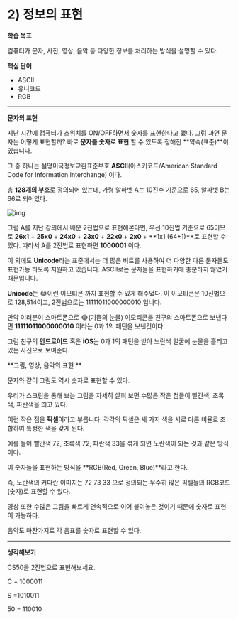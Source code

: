 # 2) 정보의 표현



**학습 목표**

컴퓨터가 문자, 사진, 영상, 음악 등 다양한 정보를 처리하는 방식을 설명할 수 있다.



**핵심 단어**

- ASCII
- 유니코드
- RGB



------



**문자의 표현**  



지난 시간에 컴퓨터가 스위치를 ON/OFF하면서 숫자를 표현한다고 했다.
그럼 과연 문자는 어떻게 표현할까?
바로 **문자를 숫자로 표현** 할 수 있도록 정해진 **약속(표준)**이 있습니다.

그 중 하나는 설명미국정보교환표준부호 **ASCII**(아스키코드/American Standard Code for Information Interchange) 이다.

총 **128개의 부호**로 정의되어 있는데, 가령 알파벳 A는 10진수 기준으로 65, 알파벳 B는 66로 되어있다.

![img](https://cphinf.pstatic.net/mooc/20200607_151/159151581039966Tkp_PNG/mceclip0.png)

그럼 A를 지난 강의에서 배운 2진법으로 표현해본다면,
우선 10진법 기준으로 65이므로 **26x1** + **25x0** + **24x0** + **23x0** + **22x0** + **2x0** + **1x1 (64+1)**로 표현할 수 있다.
따라서 A를 2진법로 표현하면 **1000001** 이다.  



이 외에도 **Unicode**라는 표준에서는 더 많은 비트를 사용하여 더 다양한 다른 문자들도 표현가능 하도록 지원하고 있습니다. ASCII로는 문자들을 표현하기에 충분하지 않았기 때문입니다.  

**Unicode**는 😂이런 이모티콘 까지 표현할 수 있게 해주었다. 이 이모티콘은 10진법으로 128,514이고,  2진법으로는 11111011000000010 입니다.  

만약 여러분이 스마트폰으로 😂(기쁨의 눈물) 이모티콘을 친구의 스마트폰으로 보낸다면 **11111011000000010** 이라는 0과 1의 패턴을 보낸것이다.  

그럼 친구의 **안드로이드** 혹은 **iOS**는 0과 1의 패턴을 받아 노란색 얼굴에 눈물을 흘리고 있는 사진으로 보여준다.





**그림, 영상, 음악의 표현 ** 


문자와 같이 그림도 역시 숫자로 표현할 수 있다.

우리가 스크린을 통해 보는 그림을 자세히 살펴 보면 수많은 작은 점들이 빨간색, 초록색, 파란색을 띄고 있다.

이런 작은 점을 **픽셀**이라고 부릅니다. 각각의 픽셀은 세 가지 색을 서로 다른 비율로 조합하여 특정한 색을 갖게 된다.

예를 들어 빨간색 72, 초록색 72, 파란색 33을 섞게 되면 노란색이 되는 것과 같은 방식이다.

이 숫자들을 표현하는 방식을 **RGB(Red, Green, Blue)**라고 한다. 

즉, 노란색의 커다란 이미지는 72 73 33 으로 정의되는 무수히 많은 픽셀들의 RGB코드(숫자)로 표현할 수 있다.

영상 또한 수많은 그림을 빠르게 연속적으로 이어 붙여놓은 것이기 때문에 숫자로 표현이 가능하다.

음악도 마찬가지로 각 음표를 숫자로 표현할 수 있다.





------

**생각해보기**

CS50을 2진법으로 표현해보세요.

C = 1000011

S =1010011

50 = 110010